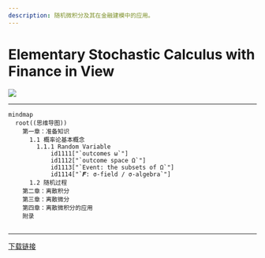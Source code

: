```yaml
---
description: 随机微积分及其在金融建模中的应用。
---
```


# Elementary Stochastic Calculus with Finance in View

![](https://www.worldscientific.com/action/showCoverImage?doi=10.1142/3856)

***

```mermaid
mindmap
  root((思维导图))
    第一章：准备知识 
      1.1 概率论基本概念
        1.1.1 Random Variable
            id1111["`outcomes ω`"]
            id1112["`outcome space Ω`"]
            id1113["`Event: the subsets of Ω`"]
            id1114["`𝑭: σ-field / σ-algebra`"]
      1.2 随机过程
    第二章：离散积分
    第三章：离散微分
    第四章：离散微积分的应用
    附录
 
```

***

[下载链接](https://pan.baidu.com/s/17U9lB)
